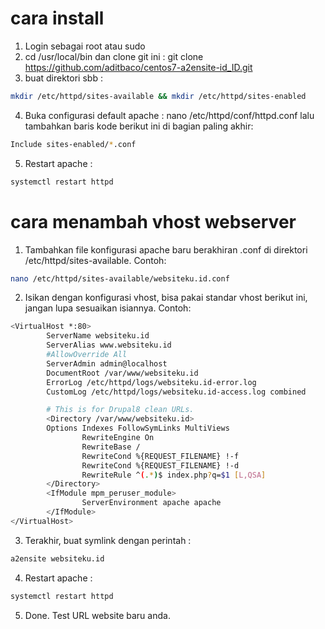# cara install 
1. Login sebagai root atau sudo
2. cd /usr/local/bin dan clone git ini : git clone https://github.com/aditbaco/centos7-a2ensite-id_ID.git
3. buat direktori sbb :
```sh
mkdir /etc/httpd/sites-available && mkdir /etc/httpd/sites-enabled
```
4. Buka configurasi default apache : nano /etc/httpd/conf/httpd.conf lalu tambahkan baris kode berikut ini di bagian paling akhir: 
```sh
Include sites-enabled/*.conf
```
5. Restart apache : 
```sh
systemctl restart httpd
```

# cara menambah vhost webserver
1. Tambahkan file konfigurasi apache baru berakhiran <website anda>.conf di direktori /etc/httpd/sites-available. Contoh: 
```sh
nano /etc/httpd/sites-available/websiteku.id.conf
```
2. Isikan dengan konfigurasi vhost, bisa pakai standar vhost berikut ini, jangan lupa sesuaikan isiannya. Contoh:
```sh
<VirtualHost *:80>
        ServerName websiteku.id
        ServerAlias www.websiteku.id
        #AllowOverride All
        ServerAdmin admin@localhost
        DocumentRoot /var/www/websiteku.id
        ErrorLog /etc/httpd/logs/websiteku.id-error.log
        CustomLog /etc/httpd/logs/websiteku.id-access.log combined

        # This is for Drupal8 clean URLs.
        <Directory /var/www/websiteku.id>
		Options Indexes FollowSymLinks MultiViews
                RewriteEngine On
                RewriteBase /
                RewriteCond %{REQUEST_FILENAME} !-f
                RewriteCond %{REQUEST_FILENAME} !-d
                RewriteRule ^(.*)$ index.php?q=$1 [L,QSA]
        </Directory>
		<IfModule mpm_peruser_module>
                ServerEnvironment apache apache
        </IfModule>
</VirtualHost>
```
3. Terakhir, buat symlink dengan perintah :
```sh
a2ensite websiteku.id
```
4. Restart apache : 
```sh
systemctl restart httpd
```
5. Done. Test URL website baru anda. 
